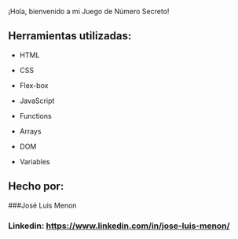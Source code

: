 ¡Hola, bienvenido a mi Juego de Número Secreto!


<!-- ![imagen](https://user-images.githubusercontent.com/77756047/211304452-220fedf0-f91b-490f-8a65-a60ce860bc5c.png) -->

## Herramientas utilizadas:

* HTML

* CSS

* Flex-box

* JavaScript

* Functions

* Arrays
  
* DOM

* Variables

## Hecho por:

###José Luis Menon

### Linkedin: https://www.linkedin.com/in/jose-luis-menon/
